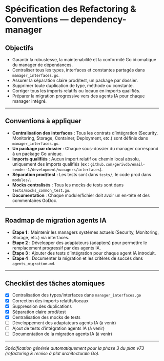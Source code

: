 # Spécification des Refactoring & Conventions — dependency-manager

## Objectifs

- Garantir la robustesse, la maintenabilité et la conformité Go idiomatique du manager de dépendances.
- Centraliser tous les types, interfaces et constantes partagés dans `manager_interfaces.go`.
- Assurer la séparation claire prod/test, un package par dossier.
- Supprimer toute duplication de type, méthode ou constante.
- Corriger tous les imports relatifs ou locaux en imports qualifiés.
- Préparer la migration progressive vers des agents IA pour chaque manager intégré.

---

## Conventions à appliquer

- **Centralisation des interfaces** : Tous les contrats d’intégration (Security, Monitoring, Storage, Container, Deployment, etc.) sont définis dans `manager_interfaces.go`.
- **Un package par dossier** : Chaque sous-dossier du manager correspond à un package Go unique.
- **Imports qualifiés** : Aucun import relatif ou chemin local absolu, uniquement des imports qualifiés (ex : `github.com/gerivdb/email-sender-1/development/managers/interfaces`).
- **Séparation prod/test** : Les tests sont dans `tests/`, le code prod dans `modules/`.
- **Mocks centralisés** : Tous les mocks de tests sont dans `tests/mocks_common_test.go`.
- **Documentation** : Chaque module/fichier doit avoir un en-tête et des commentaires GoDoc.

---

## Roadmap de migration agents IA

- **Étape 1** : Maintenir les managers systèmes actuels (Security, Monitoring, Storage, etc.) via interfaces.
- **Étape 2** : Développer des adaptateurs (adapters) pour permettre le remplacement progressif par des agents IA.
- **Étape 3** : Ajouter des tests d’intégration pour chaque agent IA introduit.
- **Étape 4** : Documenter la migration et les critères de succès dans `agents_migration.md`.

---

## Checklist des tâches atomiques

- [x] Centralisation des types/interfaces dans `manager_interfaces.go`
- [x] Correction des imports relatifs/locaux
- [x] Suppression des duplications
- [x] Séparation claire prod/test
- [x] Centralisation des mocks de tests
- [ ] Développement des adaptateurs agents IA (à venir)
- [ ] Ajout de tests d’intégration agents IA (à venir)
- [ ] Documentation de la migration agents IA (à venir)

---

*Spécification générée automatiquement pour la phase 3 du plan v73 (refactoring & remise à plat architecturale Go).*
